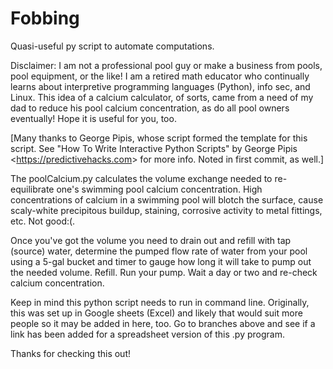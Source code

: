 # Fobbing
Quasi-useful py script to automate computations.

Disclaimer: I am not a professional pool guy or make a business from pools, pool equipment, or the like! I am a retired math educator who continually learns about interpretive programming languages (Python), info sec, and Linux. This idea of a calcium calculator, of sorts, came from a need of my dad to reduce his pool calcium concentration, as do all pool owners eventually! Hope it is useful for you, too.

[Many thanks to George Pipis, whose script formed the template for this script. See "How To Write Interactive Python Scripts" by George Pipis <<https://predictivehacks.com>> for more info. Noted in first commit, as well.]

The poolCalcium.py calculates the volume exchange needed to re-equilibrate one's swimming pool calcium concentration. High concentrations of calcium in a swimming pool will blotch the surface, cause scaly-white precipitous buildup, staining, corrosive activity to metal fittings, etc. Not good:(.

Once you've got the volume you need to drain out and refill with tap (source) water, determine the pumped flow rate of water from your pool using a 5-gal bucket and timer to gauge how long it will take to pump out the needed volume. Refill. Run your pump. Wait a day or two and re-check calcium concentration.

Keep in mind this python script needs to run in command line. Originally, this was set up in Google sheets (Excel) and likely that would suit more people so it may be added in here, too. Go to branches above and see if a link has been added for a spreadsheet version of this .py program.

Thanks for checking this out!
